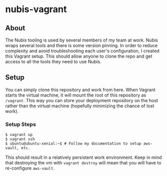 # nubis-vagrant

## About

The Nubis tooling is used by several members of my team at work. Nubis wraps
several tools and there is some version pinning. In order to reduce complexity
and avoid troubleshooting each user's configuration, I created this Vagrant
setup. This should allow anyone to clone the repo and get access to all the
tools they need to use Nubis.

## Setup

You can simply clone this repository and work from here. When Vagrant starts the
virtual machine, it will mount the root of this repository as `/vagrant`. This
way you can store your deployment repository on the host rather than the virtual
machine (hopefully minimizing the chance of lost work).

### Setup Steps

```
$ vagrant up
$ vagrant ssh
$ ubuntu@ubuntu-xenial:~$ # Follow my documentation to setup aws-vault, etc.
```

This should result in a relatively persistent work environment. Keep in mind
that destroying the vm with `vagrant destroy` will mean that you will have to
re-configure `aws-vault`.
